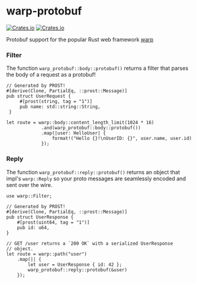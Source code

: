 # warp-protobuf
[![Crates.io](https://img.shields.io/crates/v/warp-protobuf)](https://crates.io/crates/warp-protobuf)
[![Crates.io](https://img.shields.io/crates/l/warp-protobuf)](LICENSE)


Protobuf support for the popular Rust web framework [warp](https://github.com/seanmonstar/warp)

### Filter
The function `warp_protobuf::body::protobuf()` returns a filter that parses the body of a request as a protobuf!
```
// Generated by PROST!
#[derive(Clone, PartialEq, ::prost::Message)]
pub struct UserRequest {
     #[prost(string, tag = "1")]
     pub name: std::string::String,
 }

let route = warp::body::content_length_limit(1024 * 16)
             .and(warp_protobuf::body::protobuf())
             .map(|user: HelloUser| {
                 format!("Hello {}!\nUserID: {}", user.name, user.id)
             });
```

### Reply
The function `warp_protobuf::reply::protobuf()` returns an object that impl's `warp::Reply` so your proto messages are seamlessly encoded and sent over the wire.
```
use warp::Filter;

// Generated by PROST!
#[derive(Clone, PartialEq, ::prost::Message)]
pub struct UserResponse {
    #[prost(uint64, tag = "1")]
    pub id: u64,
}

// GET /user returns a `200 OK` with a serialized UserResponse
// object.
let route = warp::path("user")
    .map(|| {
        let user = UserResponse { id: 42 };
        warp_protobuf::reply::protobuf(&user)
    });
```
